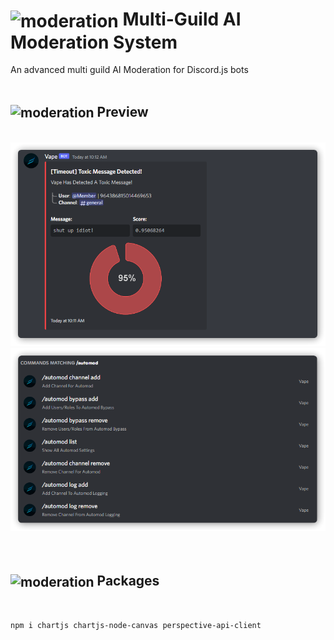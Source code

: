 # **<img src="https://cdn.discordapp.com/emojis/859424400968646676.png?size=1024&quality=high" width="32" align="center" alt="moderation" title="Moderation"/> Multi-Guild AI Moderation System**

An advanced multi guild AI Moderation for Discord.js bots
<br/>
<br/>

## **<img src="https://cdn.discordapp.com/emojis/861124851828523038.png?size=128&quality=high" width="30" align="center" alt="moderation" title="Moderation"/> Preview**

<br/>
<div display="flex">
    <img src="src/preview.png" alt="preview" />
    <img src="src/cmds.png" alt="cmds"/>
</div>
<br/>
<br/>

## **<img src="https://cdn.discordapp.com/emojis/869507189298040833.png?size=128&quality=high" width="30" align="center" alt="moderation" title="Moderation"/> Packages**
<br/>

```bash
npm i chartjs chartjs-node-canvas perspective-api-client
```
